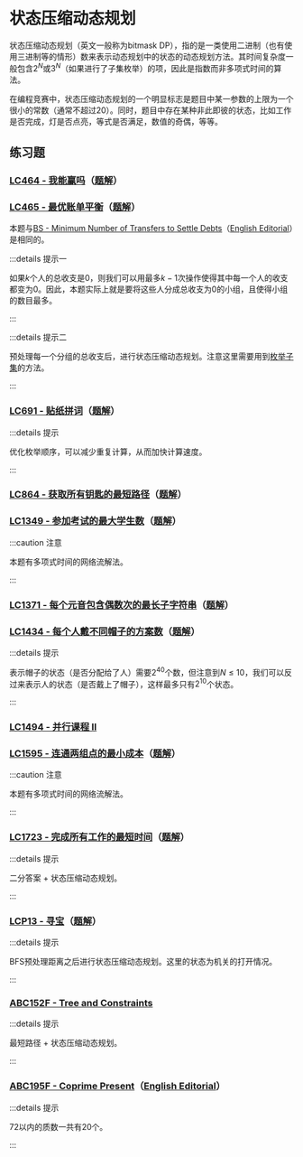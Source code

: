 # 状态压缩动态规划

状态压缩动态规划（英文一般称为bitmask DP），指的是一类使用二进制（也有使用三进制等的情形）数来表示动态规划中的状态的动态规划方法。其时间复杂度一般包含$2^N$或$3^N$（如果进行了子集枚举）的项，因此是指数而非多项式时间的算法。

在编程竞赛中，状态压缩动态规划的一个明显标志是题目中某一参数的上限为一个很小的常数（通常不超过20）。同时，题目中存在某种非此即彼的状态，比如工作是否完成，灯是否点亮，等式是否满足，数值的奇偶，等等。

## 练习题

### [LC464 - 我能赢吗](https://leetcode.cn/problems/can-i-win/)（[题解](https://leetcode.cn/problems/can-i-win/solution/zhuang-tai-ya-suo-ji-yi-hua-di-gui-by-lucifer1004/)）

### [LC465 - 最优账单平衡](https://leetcode.cn/problems/optimal-account-balancing/solution/)（[题解](https://leetcode.cn/problems/optimal-account-balancing/solution/zhuang-tai-ya-suo-dong-tai-gui-hua-by-lu-2qrt/)）

本题与[BS - Minimum Number of Transfers to Settle Debts](https://binarysearch.com/problems/Minimum-Number-of-Transfers-to-Settle-Debts)（[English Editorial](https://binarysearch.com/problems/Minimum-Number-of-Transfers-to-Settle-Debts/editorials/3448671)）是相同的。

:::details 提示一

如果$k$个人的总收支是0，则我们可以用最多$k-1$次操作使得其中每一个人的收支都变为0。因此，本题实际上就是要将这些人分成总收支为0的小组，且使得小组的数目最多。

:::

:::details 提示二

预处理每一个分组的总收支后，进行状态压缩动态规划。注意这里需要用到[枚举子集](/basic/enumerate/#枚举子集)的方法。

:::

### [LC691 - 贴纸拼词](https://leetcode.cn/problems/stickers-to-spell-word/)（[题解](https://leetcode.cn/problems/stickers-to-spell-word/solution/zhuang-tai-ya-suo-dpji-you-hua-by-lucifer1004/)）

:::details 提示

优化枚举顺序，可以减少重复计算，从而加快计算速度。

:::

### [LC864 - 获取所有钥匙的最短路径](https://leetcode.cn/problems/shortest-path-to-get-all-keys/)（[题解](https://leetcode.cn/problems/shortest-path-to-get-all-keys/solution/zhuang-tai-ya-suo-bfs-by-lucifer1004/)）

### [LC1349 - 参加考试的最大学生数](https://leetcode.cn/problems/maximum-students-taking-exam/)（[题解](https://leetcode.cn/problems/maximum-students-taking-exam/solution/zhuang-tai-ya-suo-dp-by-lucifer1004/)）

:::caution 注意

本题有多项式时间的网络流解法。

:::

### [LC1371 - 每个元音包含偶数次的最长子字符串](https://leetcode.cn/problems/find-the-longest-substring-containing-vowels-in-even-counts/)（[题解](https://leetcode.cn/problems/find-the-longest-substring-containing-vowels-in-even-counts/solution/zhuang-tai-ya-suo-ji-lu-yuan-yin-zi-mu-chu-xian-qi/)）

### [LC1434 - 每个人戴不同帽子的方案数](https://leetcode.cn/problems/number-of-ways-to-wear-different-hats-to-each-other/)（[题解](https://leetcode.cn/problems/number-of-ways-to-wear-different-hats-to-each-other/solution/zhuang-tai-ya-suo-ji-lu-mei-ge-ren-shi-fou-dai-sha/)）

:::details 提示

表示帽子的状态（是否分配给了人）需要$2^{40}$个数，但注意到$N\leq10$，我们可以反过来表示人的状态（是否戴上了帽子），这样最多只有$2^{10}$个状态。

:::

### [LC1494 - 并行课程 II](https://leetcode.cn/problems/parallel-courses-ii/)

### [LC1595 - 连通两组点的最小成本](https://leetcode.cn/problems/minimum-cost-to-connect-two-groups-of-points/)（[题解](https://leetcode.cn/problems/minimum-cost-to-connect-two-groups-of-points/solution/zhuang-tai-ya-suo-dpmei-ju-zi-ji-you-hua-by-lucife/)）

:::caution 注意

本题有多项式时间的网络流解法。

:::

### [LC1723 - 完成所有工作的最短时间](https://leetcode.cn/problems/find-minimum-time-to-finish-all-jobs/)（[题解](https://leetcode.cn/problems/find-minimum-time-to-finish-all-jobs/solution/er-fen-zhuang-ya-dp-by-lucifer1004-198p/)）

:::details 提示

二分答案 + 状态压缩动态规划。

:::

### [LCP13 - 寻宝](https://leetcode.cn/problems/xun-bao/)（[题解](https://leetcode.cn/problems/xun-bao/solution/bfszhuang-tai-ya-suo-dp-by-lucifer1004/)）

:::details 提示

BFS预处理距离之后进行状态压缩动态规划。这里的状态为机关的打开情况。

:::

### [ABC152F - Tree and Constraints](https://atcoder.jp/contests/abc152/tasks/abc152_f)

:::details 提示

最短路径 + 状态压缩动态规划。

:::

### [ABC195F - Coprime Present](https://atcoder.jp/contests/abc195/tasks/abc195_f)（[English Editorial](/en/tutorial/atcoder/ABC195/#problem-f-coprime-present)）

:::details 提示

72以内的质数一共有20个。

:::
